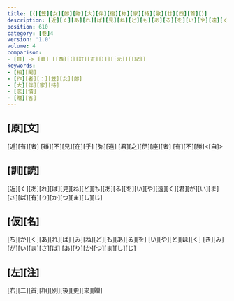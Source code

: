 ```yaml
---
title: [（][笠][女][郎][贈][大][伴][宿][祢][家][持][歌][廿][四][首][）]
description: [近][く][あ][れ][ば][見][ね][ど][も][あ][る][を][い][や][遠][く][君][が][い][ま][さ][ば][有][り][か][つ][ま][し][じ]
position: 610
category: [巻]4
version: '1.0'
volume: 4
comparison:
- [目] -> [自] [[西][（][訂][正][）]][[元]][[紀]]
keywords:
- [相][聞]
- [作][者][：][笠][女][郎]
- [大][伴][家][持]
- [恋][情]
- [贈][答]
---
```


## [原][文]

[近][有][者] [雖][不][見][在][乎] [弥][遠] [君][之][伊][座][者] [有][不][勝]<[自]>

## [訓][読]

[近][く][あ][れ][ば][見][ね][ど][も][あ][る][を][い][や][遠][く][君][が][い][ま][さ][ば][有][り][か][つ][ま][し][じ]

## [仮][名]

[ち][か][く][あ][れ][ば] [み][ね][ど][も][あ][る][を] [い][や][と][ほ][く] [き][み][が][い][ま][さ][ば] [あ][り][か][つ][ま][し][じ]

## [左][注]

[右][二][首][相][別][後][更][来][贈]
